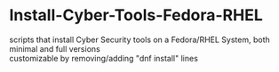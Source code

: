 # Install-Cyber-Tools-Fedora-RHEL
scripts that install Cyber Security tools on a Fedora/RHEL System, both minimal and full versions <br>
customizable by removing/adding "dnf install" lines
 

